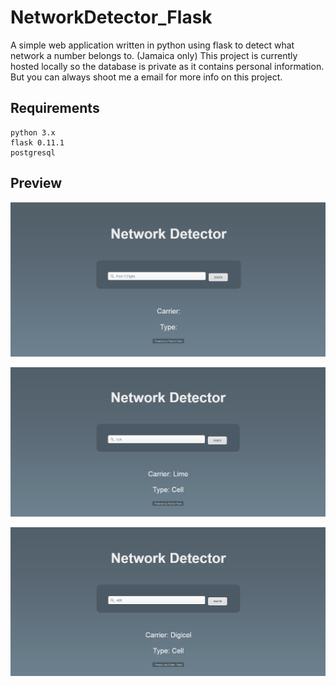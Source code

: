 # NetworkDetector_Flask
A simple web application written in python using flask to detect what network a number belongs to. (Jamaica only)
This project is currently hosted locally so the database is private as it contains personal information. But you can always shoot me a email for more info on this project.

## Requirements
```
python 3.x
flask 0.11.1
postgresql
```
## Preview
![Alt text](/img/preview1.png "First Preview")

![Alt text](/img/preview2.png "Second Preview")

![Alt text](/img/preview3.png "Final Preview")
